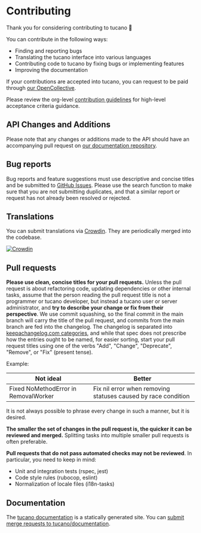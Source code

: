 # Contributing

Thank you for considering contributing to tucano 🐘

You can contribute in the following ways:

- Finding and reporting bugs
- Translating the tucano interface into various languages
- Contributing code to tucano by fixing bugs or implementing features
- Improving the documentation

If your contributions are accepted into tucano, you can request to be paid through [our OpenCollective](https://opencollective.com/tucano).

Please review the org-level [contribution guidelines] for high-level acceptance
criteria guidance.

[contribution guidelines]: https://github.com/tucano/.github/blob/main/CONTRIBUTING.md

## API Changes and Additions

Please note that any changes or additions made to the API should have an accompanying pull request on [our documentation repository](https://github.com/tucano/documentation).

## Bug reports

Bug reports and feature suggestions must use descriptive and concise titles and be submitted to [GitHub Issues](https://github.com/tucano/tucano/issues). Please use the search function to make sure that you are not submitting duplicates, and that a similar report or request has not already been resolved or rejected.

## Translations

You can submit translations via [Crowdin](https://crowdin.com/project/tucano). They are periodically merged into the codebase.

[![Crowdin](https://d322cqt584bo4o.cloudfront.net/tucano/localized.svg)](https://crowdin.com/project/tucano)

## Pull requests

**Please use clean, concise titles for your pull requests.** Unless the pull request is about refactoring code, updating dependencies or other internal tasks, assume that the person reading the pull request title is not a programmer or tucano developer, but instead a tucano user or server administrator, and **try to describe your change or fix from their perspective**. We use commit squashing, so the final commit in the main branch will carry the title of the pull request, and commits from the main branch are fed into the changelog. The changelog is separated into [keepachangelog.com categories](https://keepachangelog.com/en/1.0.0/), and while that spec does not prescribe how the entries ought to be named, for easier sorting, start your pull request titles using one of the verbs "Add", "Change", "Deprecate", "Remove", or "Fix" (present tense).

Example:

| Not ideal                            | Better                                                        |
| ------------------------------------ | ------------------------------------------------------------- |
| Fixed NoMethodError in RemovalWorker | Fix nil error when removing statuses caused by race condition |

It is not always possible to phrase every change in such a manner, but it is desired.

**The smaller the set of changes in the pull request is, the quicker it can be reviewed and merged.** Splitting tasks into multiple smaller pull requests is often preferable.

**Pull requests that do not pass automated checks may not be reviewed**. In particular, you need to keep in mind:

- Unit and integration tests (rspec, jest)
- Code style rules (rubocop, eslint)
- Normalization of locale files (i18n-tasks)

## Documentation

The [tucano documentation](https://docs.jointucano.org) is a statically generated site. You can [submit merge requests to tucano/documentation](https://github.com/tucano/documentation).
